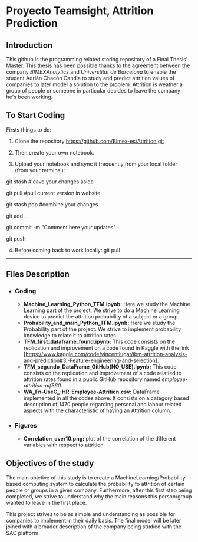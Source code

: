 # Proyecto Teamsight, Attrition Prediction

## Introduction
This github is the programming related storing repository of a Final Thesis' Master. This thesis has been possible thanks to the agreement between the company *BIMEXAnalytics* and *Universtitat de Barcelona* to enable the student Adrián Chacón Candia to study and predict attrition values of companies to later model a solution to the problem. Attrition is weather a group of people or someone in particular decides to leave the company he's been working.

## To Start Coding

Firsts things to do:

1. Clone the repository
https://github.com/Bimex-es/Attrition.git

2. Then create your own notebook.  

3. Upload your notebook and sync it frequently from your local folder (from your terminal):
  
  git stash #leave your changes aside
  
  git pull #pull current version in website
  
  git stash pop #combine your changes
  
  git add .
  
  git commit -m "Comment here your updates"
  
  git push
  
4. Before coming back to work locally: 
  git pull

-------
Files Description
-------

  - ### Coding 
    - **Machine_Learning_Python_TFM.ipynb:** Here we study the Machine Learning part of the project. We strive to do a Machine Learning device to predict the attrition probability of a subject or a group.
    - **Probability_and_main_Python_TFM.ipynb:** Here we study the Probability part of the project. We strive to implement probability knowledge to relate it to attrition rates.
    - **TFM_first_dataframe_found.ipynb:** This code consists on the replication and improvement on a code found in Kaggle with the link [https://www.kaggle.com/code/vincentlugat/ibm-attrition-analysis-and-prediction#3.-Feature-engineering-and-selection].
    - **TFM_segundo_DataFrame_GitHub(NO_USE).ipynb:** This code consists on the replication and improvement of a code relatied to attrition rates found in a public GitHub repository named *employee-attrition-aif360*.
    - **WA_Fn-UseC_-HR-Employee-Attrition.csv:** DataFrame implemented in all the codes above. It consists on a category based description of 1470 people regarding personal and labour related aspects with the characteristic of having an Attrition column.

  - ### Figures
    - **Correlation_over10.png:** plot of the correlation of the different variables with respect to attrition

## Objectives of the study

The main objetive of this study is to create a MachineLearning/Probability based computing system to calculate the probability fo attrition of certain people or groups in a given company. Furthermore, after this first step being completed, we strive to understand why the main reasons this person/group wanted to leave in the first place.

This project strives to be as simple and understanding as possible for companies to implement in their daily basis. The final model will be later joined with a broader description of the company being studied with the SAC platform.
